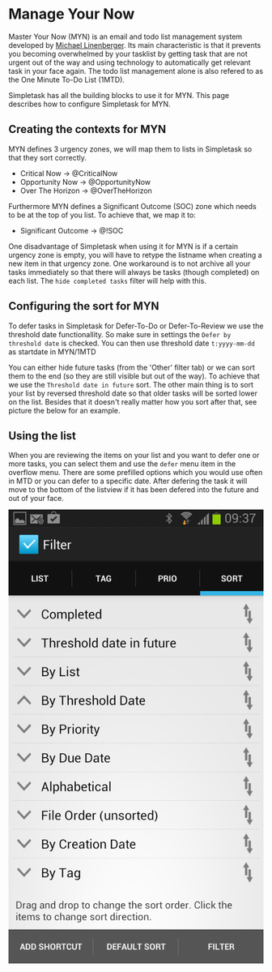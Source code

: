 # Manage Your Now

Master Your Now (MYN) is an email and todo list management system developed by [Michael Linenberger](http://www.michaellinenberger.com/1MTDvsMYN.html). Its main characteristic is that it prevents you becoming overwhelmed by your tasklist by getting task that are not urgent out of the way and using technology to automatically get relevant task in your face again. The todo list management alone is also refered to as the One Minute To-Do List (1MTD).

Simpletask has all the building blocks to use it for MYN. This page describes how to configure Simpletask for MYN.

## Creating the contexts for MYN

MYN defines 3 urgency zones, we will map them to lists in Simpletask so that they sort correctly.

* Critical Now -> @CriticalNow
* Opportunity Now -> @OpportunityNow
* Over The Horizon -> @OverTheHorizon

Furthermore MYN defines a Significant Outcome (SOC) zone which needs to be at the top of you list. To achieve that, we map it to:

* Significant Outcome -> @!SOC

One disadvantage of Simpletask when using it for MYN is if a certain urgency zone is empty, you will have to retype the listname when creating a new item in that urgency zone. One workaround is to not archive all your tasks immediately so that there will always be tasks (though completed) on each list. The `hide completed tasks` filter will help with this.

## Configuring the sort for MYN

To defer tasks in Simpletask for Defer-To-Do or Defer-To-Review we use the threshold date functionallity. So make sure in settings the `Defer by threshold date` is checked. You can then use threshold date `t:yyyy-mm-dd` as startdate in MYN/1MTD

You can either hide future tasks (from the 'Other' filter tab) or we can sort them to the end (so they are still visible but out of the way). To achieve that we use the `Threshold date in future` sort. The other main thing is to sort your list by reversed threshold date so that older tasks will be sorted lower on the list. Besides that it doesn't really matter how you sort after that, see picture the below for an example.

## Using the list

When you are reviewing the items on your list and you want to defer one or more
tasks, you can select them and use the `defer` menu item in the overflow menu.
There are some prefilled options which you would use often in MTD or you can
defer to a specific date.
After defering the task it will move to the bottom of the listview if it has
been defered into the future and out of your face.

![Sort for MYN](./MYN_sort.png)

